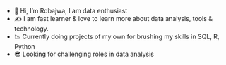 - 👋 Hi, I’m Rdbajwa, I am data enthusiast
- ✍ I am fast learner & love to learn more about data analysis, tools & technology.
- 📉 Currently doing projects of my own for brushing my skills in SQL, R, Python
- 😎 Looking for challenging roles in data analysis


<!---
rdbajwa/rdbajwa is a ✨ special ✨ repository because its `README.md` (this file) appears on your GitHub profile.
You can click the Preview link to take a look at your changes.
--->
